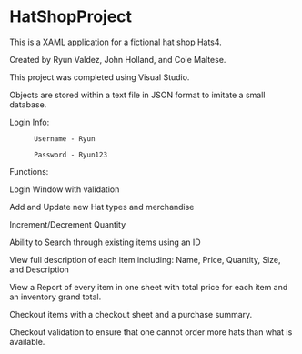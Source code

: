 # HatShopProject
This is a XAML application for a fictional hat shop Hats4.

Created by Ryun Valdez, John Holland, and Cole Maltese.

This project was completed using Visual Studio. 

Objects are stored within a text file in JSON format to imitate a small database.

Login Info:

          Username - Ryun

          Password - Ryun123

Functions:

Login Window with validation

Add and Update new Hat types and merchandise

Increment/Decrement Quantity

Ability to Search through existing items using an ID

View full description of each item including: Name, Price, Quantity, Size, and Description

View a Report of every item in one sheet with total price for each item and an inventory grand total.

Checkout items with a checkout sheet and a purchase summary.

Checkout validation to ensure that one cannot order more hats than what is available.
